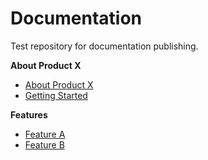 # Documentation

Test repository for documentation publishing.

**About Product X**

* [About Product X](getting-started/about-product-x.md)
* [Getting Started](getting-started/getting-started.md)

**Features**

* [Feature A](features/feature-a.md)
* [Feature B](features/feature-b.md)
